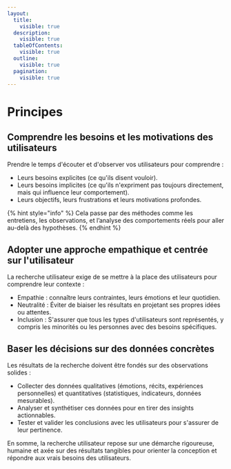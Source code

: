 ```yaml
---
layout:
  title:
    visible: true
  description:
    visible: true
  tableOfContents:
    visible: true
  outline:
    visible: true
  pagination:
    visible: true
---
```


# Principes

## Comprendre les besoins et les motivations des utilisateurs

Prendre le temps d'écouter et d'observer vos utilisateurs pour comprendre :

* Leurs besoins explicites (ce qu'ils disent vouloir).
* Leurs besoins implicites (ce qu'ils n'expriment pas toujours directement, mais qui influence leur comportement).
* Leurs objectifs, leurs frustrations et leurs motivations profondes.

{% hint style="info" %}
Cela passe par des méthodes comme les entretiens, les observations, et l’analyse des comportements réels pour aller au-delà des hypothèses.
{% endhint %}

## Adopter une approche empathique et centrée sur l'utilisateur

La recherche utilisateur exige de se mettre à la place des utilisateurs pour comprendre leur contexte :

* Empathie : connaître leurs contraintes, leurs émotions et leur quotidien.
* Neutralité : Éviter de biaiser les résultats en projetant ses propres idées ou attentes.
* Inclusion : S'assurer que tous les types d'utilisateurs sont représentés, y compris les minorités ou les personnes avec des besoins spécifiques.

## Baser les décisions sur des données concrètes

Les résultats de la recherche doivent être fondés sur des observations solides :

* Collecter des données qualitatives (émotions, récits, expériences personnelles) et quantitatives (statistiques, indicateurs, données mesurables).
* Analyser et synthétiser ces données pour en tirer des insights actionnables.
* Tester et valider les conclusions avec les utilisateurs pour s'assurer de leur pertinence.

En somme, la recherche utilisateur repose sur une démarche rigoureuse, humaine et axée sur des résultats tangibles pour orienter la conception et répondre aux vrais besoins des utilisateurs.
